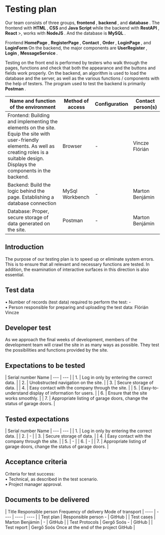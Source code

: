 # Testing plan
Our team consists of three groups, <strong> frontend </strong>, <strong> backend </strong>, and <strong> database </strong>. The frontend with <strong> HTML </strong>, <strong> CSS </strong> and <strong> Java Script </strong> while the backend with <strong> RestAPI </strong>, <strong> React </strong> >, works with <strong> NodeJS </strong>. And the database is <strong> MySQL </strong>.

Frontend <strong> HomePage </strong>, <strong> RegisterPage </strong>, <strong> Contact </strong>, <strong> Order </strong>, <strong> LoginPage </strong>, and <strong> LoginForm </strong> On the backend, the major components are <strong> UserRegister </strong>, <strong> Login </strong>, <strong> MessageService </strong>.

Testing on the front end is performed by testers who walk through the pages, functions and check that both the appearance and the buttons and fields work properly. On the backend, an algorithm is used to load the database and the server, as well as the various functions / components with the help of testers. The program used to test the backend is primarily <strong> Postman </strong>. </br>

| Name and function of the environment | Method of access | Configuration | Contact person(s) |
|-----|------|-----|-----|
| Frontend: Building and implementing the elements on the site. Equip the site with user-friendly elements. As well as creating roles is a suitable design. Displays the components in the backend. | Browser | - | Vincze Flórián |
| Backend: Build the logic behind the page. Establishing a database connection  | MySql Workbench | - | Marton Benjámin |
| Database: Proper, secure storage of data generated on the site. | Postman | - | Marton Benjámin |

## Introduction
The purpose of our testing plan is to speed up or eliminate system errors. This is to ensure that all relevant and necessary functions are tested. In addition, the examination of interactive surfaces in this direction is also essential.


## Test data
• Number of records (test data) required to perform the test: - </br>
• Person responsible for preparing and uploading the test data: Flórián Vincze


## Developer test
As we approach the final weeks of development, members of the development team will crawl the site in as many ways as possible. They test the possibilities and functions provided by the site.


## Expectations to be tested

| Serial number Name
| --- | --- |
| 1. | Log in only by entering the correct data. |
| 2. | Unobstructed navigation on the site. |
| 3. | Secure storage of data. |
| 4. | Easy contact with the company through the site. |
| 5. | Easy-to-understand display of information for users. |
| 6. | Ensure that the site works smoothly. |
| 7. | Appropriate listing of garage doors, change the status of garage doors. |


## Tested expectations
| Serial number Name
| --- | --- |
| 1. | Log in only by entering the correct data. |
| 2. | - |
| 3. | Secure storage of data. |
| 4. | Easy contact with the company through the site. |
| 5. | - |
| 6. | - |
| 7. | Appropriate listing of garage doors, change the status of garage doors. |


## Acceptance criteria
Criteria for test success: </br>
• Technical, as described in the test scenario. </br>
• Project manager approval.


## Documents to be delivered

| Title Responsible person Frequency of delivery Mode of transport
| ---- | ---- | ---- | ---- |
| Test plan | Responsible person - | GitHub |
| Test cases  | Marton Benjámin | - | GitHub |
| Test Protocols | Gergő Soós - | GitHub |
| Test report | Gergő Soós Once at the end of the project GitHub |
